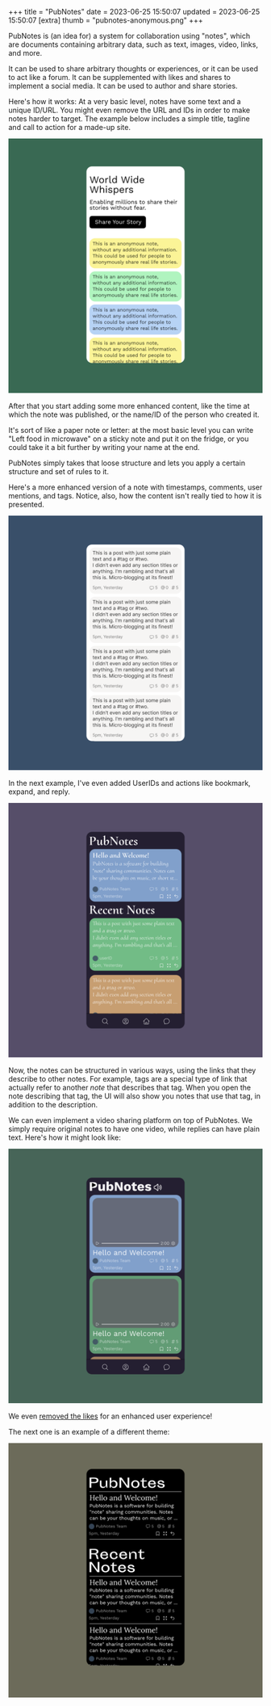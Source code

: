 +++
title = "PubNotes"
date = 2023-06-25 15:50:07
updated = 2023-06-25 15:50:07
[extra]
thumb = "pubnotes-anonymous.png"
+++

PubNotes is (an idea for) a system for collaboration using "notes",
which are documents containing arbitrary data,
such as text, images, video, links, and more.

It can be used to share arbitrary thoughts or experiences,
or it can be used to act like a forum.
It can be supplemented with likes and shares
to implement a social media.
It can be used to author and share stories.

Here's how it works:
At a very basic level, notes have some text
and a unique ID/URL.
You might even remove the URL and IDs
in order to make notes harder to target.
The example below includes
a simple title, tagline and call to action
for a made-up site.

![image of anonymous notes](/pubnotes-anonymous.png)

After that you start adding some more enhanced content,
like the time at which the note was published,
or the name/ID of the person who created it.

It's sort of like a paper note or letter:
at the most basic level
you can write "Left food in microwave" on a sticky note
and put it on the fridge,
or you could take it a bit further
by writing your name at the end.

<!-- ![image of sticky note with various degrees of content]() -->

PubNotes simply takes that loose structure
and lets you apply a certain structure
and set of rules to it.

Here's a more enhanced version of a note
with timestamps, comments, user mentions, and tags.
Notice, also, how the content isn't really tied to
how it is presented.

![example with comments, mentions, tags](/pubnotes-microblogging.png)

In the next example, I've even added UserIDs
and actions like bookmark, expand, and reply.

![example with userid, bookmark, expand, reply](/pubnotes-microblogging-actions.png)

Now, the notes can be structured in various ways,
using the links that they describe to other notes.
For example, tags are a special type of link
that actually refer to another *note*
that describes that tag.
When you open the note describing that tag,
the UI will also show you notes that use that tag,
in addition to the description.

We can even implement a video sharing platform
on top of PubNotes.
We simply require original notes to have one video,
while replies can have plain text.
Here's how it might look like:

![pubnotes video sharing](/pubnotes-video-sharing.png)

We even [removed the likes](https://blog.youtube/news-and-events/update-to-youtube/)
for an enhanced user experience!

The next one is an example of a different theme:

![PubNotes theme example](/pubnotes-theme-example.png)
